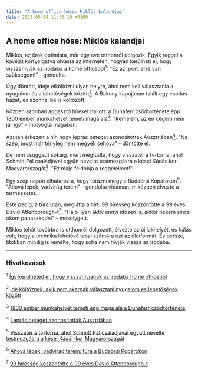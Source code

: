 ```yaml
---
title: "A home office hőse: Miklós kalandjai"
date: 2025-05-04 11:30:10 +0100
---
```


## A home office hőse: Miklós kalandjai

Miklós, az örök optimista, már egy éve otthonról dolgozik. Egyik reggel a kávéját kortyolgatva olvasta az interneten, hogyan kerülheti el, hogy visszahívják az irodába a home officeból<a href="https://www.zenga.hu/hello-otthon/igy-keruelheted-el-hogy-visszahivjanak-az-irodaba-home-officebol-cma12r5bueec907uoehdv71oq?utm_source=telex&utm_medium=doboz&utm_campaign=content&utm_content=home_office"><sup>1</sup></a>. "Ez az, pont erre van szükségem!" - gondolta.

Úgy döntött, ideje elköltözni olyan helyre, ahol nem kell választania a nyugalom és a lehetőségek között<a href="https://www.zenga.hu/hello-otthon/megfizetheto-otthonok-a-bakony-kapujaban-cma178ma4b6v207w4wsvzby4p?utm_source=telex&utm_medium=doboz&utm_campaign=content&utm_content=bakony"><sup>2</sup></a>. A Bakony kapujában talált egy csodás házat, és azonnal be is költözött.

Közben azonban aggasztó híreket hallott: a Dunaferr csődtörténete épp 1800 ember munkahelyét temeti maga alá<a href="https://g7.hu/kozelet/20250501/1800-ember-munkahelyet-temeti-epp-maga-ala-a-dunaferr-csodtortenete/"><sup>3</sup></a>. "Remélem, az én cégem nem jár így" - motyogta magában.

Azután érkezett a hír, hogy leprás beteget azonosítottak Ausztriában<a href="https://telex.hu/kulfold/2025/05/03/lepra-fertozott-becs-ausztria"><sup>4</sup></a>. "Na szép, most már tényleg nem megyek sehova" - döntötte el.

De nem csüggedt sokáig, mert megtudta, hogy visszatér a tv-torna, ahol Schmitt Pál családjával együtt nevelte testmozgásra a kései Kádár-kor Magyarországát<a href="https://telex.hu/kult/2025/05/03/tv-torna-visszater"><sup>5</sup></a>. "Ez majd feldobja a reggeleimet!"

Egy szép napon elhatározta, hogy túrázni megy a Budaörsi Kopárokon<a href="https://telex.hu/szepkilatas/2023/04/01/budaorsi-koparok-farkas-hegy-budai-hegyseg-tura"><sup>6</sup></a>. "Ahová lépek, vadvirág terem" - gondolta vidáman, miközben élvezte a természetet.

Este pedig, a túra után, meglátta a hírt: 99 híresség köszöntötte a 99 éves David Attenborough-t<a href="https://telex.hu/kult/2025/05/03/david-attenborough-99-eves"><sup>7</sup></a>. "Ha ő ilyen aktív ennyi idősen is, akkor nekem sincs okom panaszkodni" - mosolygott.

Miklós tehát továbbra is otthonról dolgozott, élvezte az új lakhelyét, és hálás volt, hogy a technika lehetővé teszi számára ezt az életformát. És persze, titokban mindig is remélte, hogy soha nem hívják vissza az irodába.

---

### Hivatkozások

<sup>1</sup> [Így kerülheted el, hogy visszahívjanak az irodába home officeból](https://www.zenga.hu/hello-otthon/igy-keruelheted-el-hogy-visszahivjanak-az-irodaba-home-officebol-cma12r5bueec907uoehdv71oq?utm_source=telex&utm_medium=doboz&utm_campaign=content&utm_content=home_office)

<sup>2</sup> [Ide költöznek, akik nem akarnak választani nyugalom és lehetőségek között](https://www.zenga.hu/hello-otthon/megfizetheto-otthonok-a-bakony-kapujaban-cma178ma4b6v207w4wsvzby4p?utm_source=telex&utm_medium=doboz&utm_campaign=content&utm_content=bakony)

<sup>3</sup> [1800 ember munkahelyét temeti épp maga alá a Dunaferr csődtörténete](https://g7.hu/kozelet/20250501/1800-ember-munkahelyet-temeti-epp-maga-ala-a-dunaferr-csodtortenete/)

<sup>4</sup> [Leprás beteget azonosítottak Ausztriában](https://telex.hu/kulfold/2025/05/03/lepra-fertozott-becs-ausztria)

<sup>5</sup> [Visszatér a tv-torna, ahol Schmitt Pál családjával együtt nevelte testmozgásra a kései Kádár-kor Magyarországát](https://telex.hu/kult/2025/05/03/tv-torna-visszater)

<sup>6</sup> [Ahová lépek, vadvirág terem: túra a Budaörsi Kopárokon](https://telex.hu/szepkilatas/2023/04/01/budaorsi-koparok-farkas-hegy-budai-hegyseg-tura)

<sup>7</sup> [99 híresség köszöntötte a 99 éves David Attenborough-t](https://telex.hu/kult/2025/05/03/david-attenborough-99-eves)
